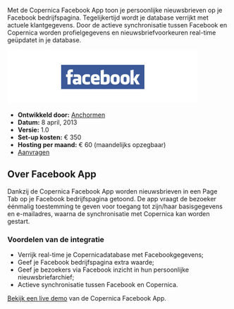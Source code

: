 Met de Copernica Facebook App toon je persoonlijke nieuwsbrieven op je
Facebook bedrijfspagina. Tegelijkertijd wordt je database verrijkt met
actuele klantgegevens. Door de actieve synchronisatie tussen Facebook en
Copernica worden profielgegevens en nieuwsbriefvoorkeuren real-time
geüpdatet in je database.

![Facebook App](../images/facebook-testpanel-integration.png)

-   **Ontwikkeld door:**
    [Anchormen](http://www.anchormen.nl/diensten/producten/copernica-facebook-app/ "Anchormen")
-   **Datum:** 8 april, 2013
-   **Versie:** 1.0
-   **Set-up kosten:** € 350
-   **Hosting per maand:** € 60 (maandelijks opzegbaar)
-   [Aanvragen](http://www.anchormen.nl/diensten/producten/copernica-facebook-app/aanvraag-abonnement/ "Aanvragen Facebook app")

Over Facebook App
-----------------

Dankzij de Copernica Facebook App worden nieuwsbrieven in een Page Tab
op je Facebook bedrijfspagina getoond. De app vraagt de bezoeker
éénmalig toestemming te geven voor toegang tot zijn/haar basisgegevens
en e-mailadres, waarna de synchronisatie met Copernica kan worden
gestart.

### Voordelen van de integratie

-   Verrijk real-time je Copernicadatabase met Facebookgegevens;
-   Geef je Facebook bedrijfspagina extra waarde;
-   Geef je bezoekers via Facebook inzicht in hun persoonlijke
    nieuwsbriefarchief;
-   Actieve synchronisatie tussen Facebook en Copernica.

[Bekijk een live
demo](http://www.facebook.com/pages/AnchorMen/487179701332987?v=app_326866427413225)
van de Copernica Facebook App.
